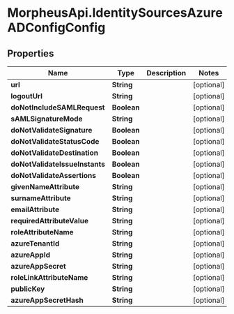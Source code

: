 # MorpheusApi.IdentitySourcesAzureADConfigConfig

## Properties

Name | Type | Description | Notes
------------ | ------------- | ------------- | -------------
**url** | **String** |  | [optional] 
**logoutUrl** | **String** |  | [optional] 
**doNotIncludeSAMLRequest** | **Boolean** |  | [optional] 
**sAMLSignatureMode** | **String** |  | [optional] 
**doNotValidateSignature** | **Boolean** |  | [optional] 
**doNotValidateStatusCode** | **Boolean** |  | [optional] 
**doNotValidateDestination** | **Boolean** |  | [optional] 
**doNotValidateIssueInstants** | **Boolean** |  | [optional] 
**doNotValidateAssertions** | **Boolean** |  | [optional] 
**givenNameAttribute** | **String** |  | [optional] 
**surnameAttribute** | **String** |  | [optional] 
**emailAttribute** | **String** |  | [optional] 
**requiredAttributeValue** | **String** |  | [optional] 
**roleAttributeName** | **String** |  | [optional] 
**azureTenantId** | **String** |  | [optional] 
**azureAppId** | **String** |  | [optional] 
**azureAppSecret** | **String** |  | [optional] 
**roleLinkAttributeName** | **String** |  | [optional] 
**publicKey** | **String** |  | [optional] 
**azureAppSecretHash** | **String** |  | [optional] 



